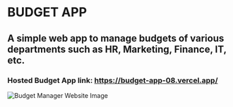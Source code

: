 # BUDGET APP
## A simple web app to manage budgets of various departments such as HR, Marketing, Finance, IT, etc.
### Hosted Budget App link: https://budget-app-08.vercel.app/

![Budget Manager Website Image](https://github.com/viraj812/react_budget_app/blob/main/budget_app.png)
